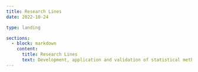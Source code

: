 ```yaml
---
title: Research Lines
date: 2022-10-24

type: landing

sections:
  - block: markdown
    content:
      title: Research Lines
      text: Development, application and validation of statistical methodology in the field of Biosanitary and Experimental Sciences, providing methodological support to groups in these areas, trying to respond to real problems and promoting the transfer of research. Specific lines of research: <br> Alternatives for statistical modeling of patient-perceived outcomes and applications.<br> Development, implementation and validation of loss-to-follow-up treatment methods in longitudinal studies.<br> Development of predictive models and creation of technological tools for use in clinical practice.<br> Development and validation of questionnaires aimed at measuring patient-perceived outcomes.<\p>      
---
```

